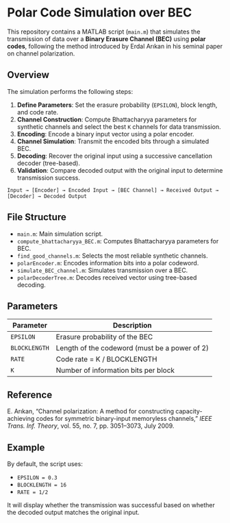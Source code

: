 # Polar Code Simulation over BEC

This repository contains a MATLAB script (`main.m`) that simulates the transmission of data over a **Binary Erasure Channel (BEC)** using **polar codes**, following the method introduced by Erdal Arıkan in his seminal paper on channel polarization.

## Overview

The simulation performs the following steps:

1. **Define Parameters**: Set the erasure probability (`EPSILON`), block length, and code rate.
2. **Channel Construction**: Compute Bhattacharyya parameters for synthetic channels and select the best `K` channels for data transmission.
3. **Encoding**: Encode a binary input vector using a polar encoder.
4. **Channel Simulation**: Transmit the encoded bits through a simulated BEC.
5. **Decoding**: Recover the original input using a successive cancellation decoder (tree-based).
6. **Validation**: Compare decoded output with the original input to determine transmission success.

```
Input → [Encoder] → Encoded Input → [BEC Channel] → Received Output → [Decoder] → Decoded Output
```

## File Structure

- `main.m`: Main simulation script.
- `compute_bhattacharyya_BEC.m`: Computes Bhattacharyya parameters for BEC.
- `find_good_channels.m`: Selects the most reliable synthetic channels.
- `polarEncoder.m`: Encodes information bits into a polar codeword.
- `simulate_BEC_channel.m`: Simulates transmission over a BEC.
- `polarDecoderTree.m`: Decodes received vector using tree-based decoding.

## Parameters

| Parameter      | Description                                      |
|----------------|--------------------------------------------------|
| `EPSILON`      | Erasure probability of the BEC                   |
| `BLOCKLENGTH`  | Length of the codeword (must be a power of 2)    |
| `RATE`         | Code rate = K / BLOCKLENGTH                      |
| `K`            | Number of information bits per block             |

## Reference

E. Arıkan, “Channel polarization: A method for constructing capacity-achieving codes for symmetric binary-input memoryless channels,” *IEEE Trans. Inf. Theory*, vol. 55, no. 7, pp. 3051–3073, July 2009.

## Example

By default, the script uses:
- `EPSILON = 0.3`
- `BLOCKLENGTH = 16`
- `RATE = 1/2`

It will display whether the transmission was successful based on whether the decoded output matches the original input.
